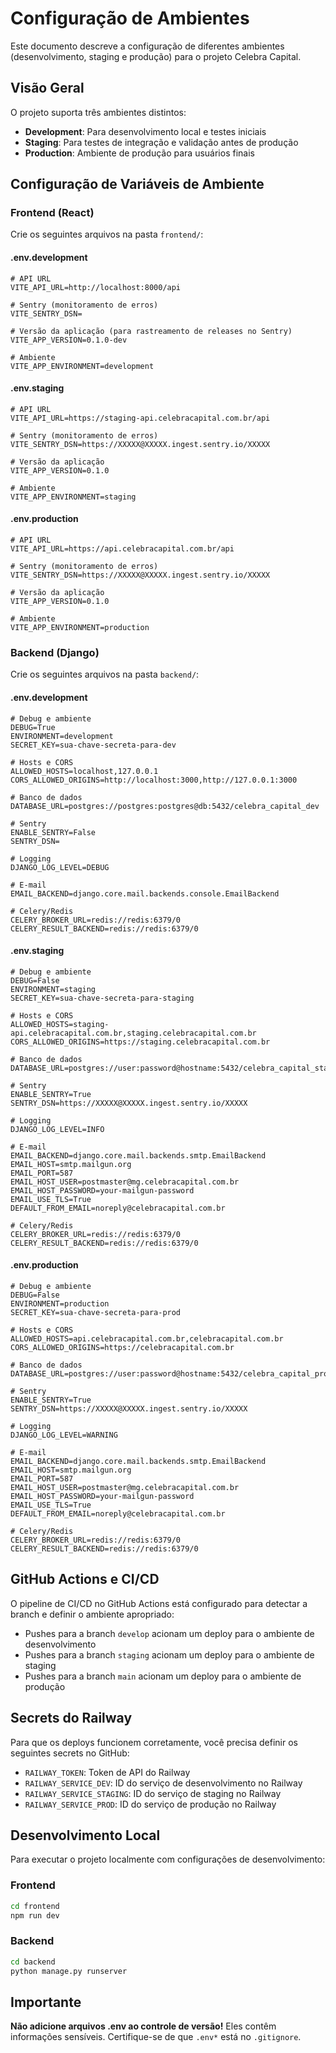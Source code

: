 # Configuração de Ambientes

Este documento descreve a configuração de diferentes ambientes (desenvolvimento, staging e produção) para o projeto Celebra Capital.

## Visão Geral

O projeto suporta três ambientes distintos:

- **Development**: Para desenvolvimento local e testes iniciais
- **Staging**: Para testes de integração e validação antes de produção
- **Production**: Ambiente de produção para usuários finais

## Configuração de Variáveis de Ambiente

### Frontend (React)

Crie os seguintes arquivos na pasta `frontend/`:

#### .env.development

```
# API URL
VITE_API_URL=http://localhost:8000/api

# Sentry (monitoramento de erros)
VITE_SENTRY_DSN=

# Versão da aplicação (para rastreamento de releases no Sentry)
VITE_APP_VERSION=0.1.0-dev

# Ambiente
VITE_APP_ENVIRONMENT=development
```

#### .env.staging

```
# API URL
VITE_API_URL=https://staging-api.celebracapital.com.br/api

# Sentry (monitoramento de erros)
VITE_SENTRY_DSN=https://XXXXX@XXXXX.ingest.sentry.io/XXXXX

# Versão da aplicação
VITE_APP_VERSION=0.1.0

# Ambiente
VITE_APP_ENVIRONMENT=staging
```

#### .env.production

```
# API URL
VITE_API_URL=https://api.celebracapital.com.br/api

# Sentry (monitoramento de erros)
VITE_SENTRY_DSN=https://XXXXX@XXXXX.ingest.sentry.io/XXXXX

# Versão da aplicação
VITE_APP_VERSION=0.1.0

# Ambiente
VITE_APP_ENVIRONMENT=production
```

### Backend (Django)

Crie os seguintes arquivos na pasta `backend/`:

#### .env.development

```
# Debug e ambiente
DEBUG=True
ENVIRONMENT=development
SECRET_KEY=sua-chave-secreta-para-dev

# Hosts e CORS
ALLOWED_HOSTS=localhost,127.0.0.1
CORS_ALLOWED_ORIGINS=http://localhost:3000,http://127.0.0.1:3000

# Banco de dados
DATABASE_URL=postgres://postgres:postgres@db:5432/celebra_capital_dev

# Sentry
ENABLE_SENTRY=False
SENTRY_DSN=

# Logging
DJANGO_LOG_LEVEL=DEBUG

# E-mail
EMAIL_BACKEND=django.core.mail.backends.console.EmailBackend

# Celery/Redis
CELERY_BROKER_URL=redis://redis:6379/0
CELERY_RESULT_BACKEND=redis://redis:6379/0
```

#### .env.staging

```
# Debug e ambiente
DEBUG=False
ENVIRONMENT=staging
SECRET_KEY=sua-chave-secreta-para-staging

# Hosts e CORS
ALLOWED_HOSTS=staging-api.celebracapital.com.br,staging.celebracapital.com.br
CORS_ALLOWED_ORIGINS=https://staging.celebracapital.com.br

# Banco de dados
DATABASE_URL=postgres://user:password@hostname:5432/celebra_capital_staging

# Sentry
ENABLE_SENTRY=True
SENTRY_DSN=https://XXXXX@XXXXX.ingest.sentry.io/XXXXX

# Logging
DJANGO_LOG_LEVEL=INFO

# E-mail
EMAIL_BACKEND=django.core.mail.backends.smtp.EmailBackend
EMAIL_HOST=smtp.mailgun.org
EMAIL_PORT=587
EMAIL_HOST_USER=postmaster@mg.celebracapital.com.br
EMAIL_HOST_PASSWORD=your-mailgun-password
EMAIL_USE_TLS=True
DEFAULT_FROM_EMAIL=noreply@celebracapital.com.br

# Celery/Redis
CELERY_BROKER_URL=redis://redis:6379/0
CELERY_RESULT_BACKEND=redis://redis:6379/0
```

#### .env.production

```
# Debug e ambiente
DEBUG=False
ENVIRONMENT=production
SECRET_KEY=sua-chave-secreta-para-prod

# Hosts e CORS
ALLOWED_HOSTS=api.celebracapital.com.br,celebracapital.com.br
CORS_ALLOWED_ORIGINS=https://celebracapital.com.br

# Banco de dados
DATABASE_URL=postgres://user:password@hostname:5432/celebra_capital_prod

# Sentry
ENABLE_SENTRY=True
SENTRY_DSN=https://XXXXX@XXXXX.ingest.sentry.io/XXXXX

# Logging
DJANGO_LOG_LEVEL=WARNING

# E-mail
EMAIL_BACKEND=django.core.mail.backends.smtp.EmailBackend
EMAIL_HOST=smtp.mailgun.org
EMAIL_PORT=587
EMAIL_HOST_USER=postmaster@mg.celebracapital.com.br
EMAIL_HOST_PASSWORD=your-mailgun-password
EMAIL_USE_TLS=True
DEFAULT_FROM_EMAIL=noreply@celebracapital.com.br

# Celery/Redis
CELERY_BROKER_URL=redis://redis:6379/0
CELERY_RESULT_BACKEND=redis://redis:6379/0
```

## GitHub Actions e CI/CD

O pipeline de CI/CD no GitHub Actions está configurado para detectar a branch e definir o ambiente apropriado:

- Pushes para a branch `develop` acionam um deploy para o ambiente de desenvolvimento
- Pushes para a branch `staging` acionam um deploy para o ambiente de staging
- Pushes para a branch `main` acionam um deploy para o ambiente de produção

## Secrets do Railway

Para que os deploys funcionem corretamente, você precisa definir os seguintes secrets no GitHub:

- `RAILWAY_TOKEN`: Token de API do Railway
- `RAILWAY_SERVICE_DEV`: ID do serviço de desenvolvimento no Railway
- `RAILWAY_SERVICE_STAGING`: ID do serviço de staging no Railway
- `RAILWAY_SERVICE_PROD`: ID do serviço de produção no Railway

## Desenvolvimento Local

Para executar o projeto localmente com configurações de desenvolvimento:

### Frontend

```bash
cd frontend
npm run dev
```

### Backend

```bash
cd backend
python manage.py runserver
```

## Importante

**Não adicione arquivos .env ao controle de versão!** Eles contêm informações sensíveis. Certifique-se de que `.env*` está no `.gitignore`.
